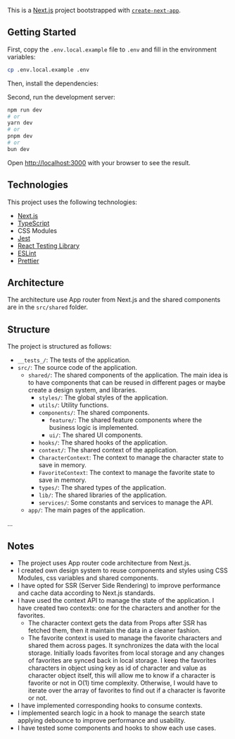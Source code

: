 This is a [Next.js](https://nextjs.org/) project bootstrapped with [`create-next-app`](https://github.com/vercel/next.js/tree/canary/packages/create-next-app).

## Getting Started

First, copy the `.env.local.example` file to `.env` and fill in the environment variables:

```bash
cp .env.local.example .env
```

Then, install the dependencies:

Second, run the development server:

```bash
npm run dev
# or
yarn dev
# or
pnpm dev
# or
bun dev
```

Open [http://localhost:3000](http://localhost:3000) with your browser to see the result.

## Technologies

This project uses the following technologies:

- [Next.js](https://nextjs.org/)
- [TypeScript](https://www.typescriptlang.org/)
- CSS Modules
- [Jest](https://jestjs.io/)
- [React Testing Library](https://testing-library.com/docs/react-testing-library/intro/)
- [ESLint](https://eslint.org/)
- [Prettier](https://prettier.io/)

## Architecture

The architecture use App router from Next.js and the shared components are in the `src/shared` folder.

## Structure

The project is structured as follows:

- `__tests_/`: The tests of the application.
- `src/`: The source code of the application.
  - `shared/`: The shared components of the application. The main idea is to have components that can be reused in different pages or maybe create a design system, and libraries.
    - `styles/`: The global styles of the application.
    - `utils/`: Utility functions.
    - `components/`: The shared components.
      - `feature/`: The shared feature components where the business logic is implemented.
      - `ui/`: The shared UI components.
    - `hooks/`: The shared hooks of the application.
    - `context/`: The shared context of the application.
    - `CharacterContext`: The context to manage the character state to save in memory.
    - `FavoriteContext`: The context to manage the favorite state to save in memory.
    - `types/`: The shared types of the application.
    - `lib/`: The shared libraries of the application.
    - `services/`: Some constants and services to manage the API.
  - `app/`: The main pages of the application.

...

## Notes

- The project uses App router code architecture from Next.js.
- I created own design system to reuse components and styles using CSS Modules, css variables and shared components.
- I have opted for SSR (Server Side Rendering) to improve performance and cache data according to Next.js standards.
- I have used the context API to manage the state of the application. I have created two contexts: one for the characters and another for the favorites.
  - The character context gets the data from Props after SSR has fetched them, then it maintain the data in a cleaner fashion.
  - The favorite context is used to manage the favorite characters and shared them across pages. It synchronizes the data with the local storage. Initially loads favorites from local storage and any changes of favorites are synced back in local storage. I keep the favorites characters in object using key as id of character and value as character object itself, this will allow me to know if a character is favorite or not in O(1) time complexity. Otherwise, I would have to iterate over the array of favorites to find out if a character is favorite or not.
- I have implemented corresponding hooks to consume contexts.
- I implemented search logic in a hook to manage the search state applying debounce to improve performance and usability.
- I have tested some components and hooks to show each use cases.
